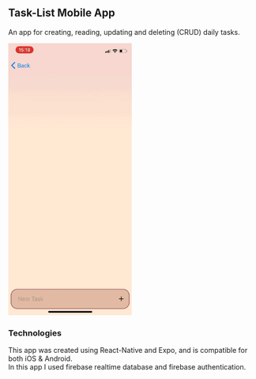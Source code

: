 ## Task-List Mobile App

An app for creating, reading, updating and deleting (CRUD) daily tasks.
</br>

<img src="https://github.com/noymashat/Task-List/blob/master/assets/tasklist.gif" width="250" height="550" />

### Technologies

This app was created using React-Native and Expo, and is compatible for both iOS & Android.</br>
In this app I used firebase realtime database and firebase authentication.
